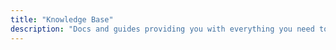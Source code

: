 ```yaml
---
title: "Knowledge Base"
description: "Docs and guides providing you with everything you need to know when it comes to creating and distributing applications with Replicated."
---
```


